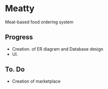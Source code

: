 # Meatty
 Meat-based food ordering system
 ## Progress
 - Creation. of ER diagram and Database design
 - UI. 

## To. Do
- Creation of marketplace
